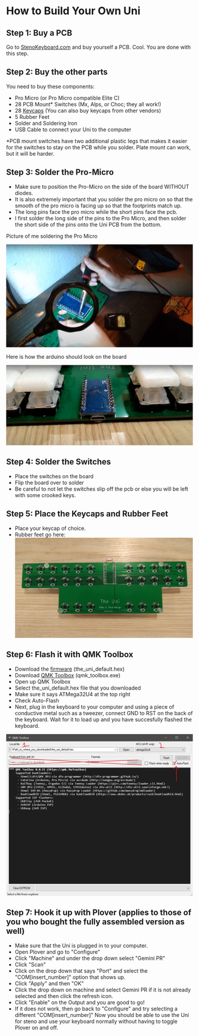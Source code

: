 # How to Build Your Own Uni
## Step 1: Buy a PCB
Go to [StenoKeyboard.com](https://www.stenokeyboards.com/) and buy yourself a PCB. Cool. You are done with this step.

## Step 2: Buy the other parts
You need to buy these components:
* Pro Micro (or Pro Micro compatible Elite C)
* 28 PCB Mount* Switches (Mx, Alps, or Choc; they all work!)
* 28 [Keycaps](https://www.stenokeyboards.com/) (You can also buy keycaps from other vendors)
* 5 Rubber Feet
* Solder and Soldering Iron
* USB Cable to connect your Uni to the computer

*PCB mount switches have two additional plastic legs that makes it easier for the switches to stay on the PCB while you solder. Plate mount can work, but it will be harder.

## Step 3: Solder the Pro-Micro
* Make sure to position the Pro-Micro on the side of the board WITHOUT diodes.
* It is also extremely important that you solder the pro micro on so that the smooth of the pro micro is facing up so that the footprints match up.
* The long pins face the pro micro while the short pins face the pcb.
* I first solder the long side of the pins to the Pro Micro, and then solder the short side of the pins onto the Uni PCB from the bottom.

Picture of me soldering the Pro Micro

![Me soldering Pro Micro To The Uni PCB](https://github.com/petercpark/The_Uni/blob/main/Pics/soldering-pro-micro.jpg?raw=true)

Here is how the arduino should look on the board

![Pro Micro soldered on backwards on the top of the PCB](https://github.com/petercpark/The_Uni/blob/main/Pics/pro-micro-on-uni.jpg?raw=true)

## Step 4: Solder the Switches
* Place the switches on the board
* Flip the board over to solder
* Be careful to not let the switches slip off the pcb or else you will be left with some crooked keys.

## Step 5: Place the Keycaps and Rubber Feet
* Place your keycap of choice.
* Rubber feet go here:
![Rubber Feet Placement](https://github.com/petercpark/The_Uni/blob/main/Pics/rubber-feet.jpg?raw=true)

## Step 6: Flash it with QMK Toolbox
* Download the [firmware](https://github.com/petercpark/The_Uni/releases/tag/v1.0.0) (the_uni_default.hex)
* Download [QMK Toolbox](https://github.com/qmk/qmk_toolbox/releases) (qmk_toolbox.exe)
* Open up QMK Toolbox
* Select the_uni_default.hex file that you downloaded
* Make sure it says ATMega32U4 at the top right
* Check Auto-Flash
* Next, plug in the keyboard to your computer and using a piece of conductive metal such as a tweezer, connect GND to RST on the back of the keyboard. Wait for it to load up and you have succesfully flashed the keyboard.

![QMK Toolbox configuration](https://github.com/petercpark/The_Uni/blob/main/Pics/qmk-toolbox-setup.jpg?raw=true)

## Step 7: Hook it up with Plover (applies to those of you who bought the fully assembled version as well)
* Make sure that the Uni is plugged in to your computer.
* Open Plover and go to "Configure"
* Click "Machine" and under the drop down select "Gemini PR"
* Click "Scan"
* Click on the drop down that says "Port" and select the "COM[insert_number]" option that shows up.
* Click "Apply" and then "OK"
* Click the drop down on machine and select Gemini PR if it is not already selected and then click the refresh icon.
* Click "Enable" on the Output and you are good to go!
* If it does not work, then go back to "Configure" and try selecting a different "COM[insert_number]"
Now you should be able to use the Uni for steno and use your keyboard normally without having to toggle Plover on and off.
